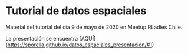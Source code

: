 # Tutorial de datos espaciales

Material del tutorial del día 9 de mayo de 2020 en Meetup RLadies Chile.

La presentación se encuentra [AQUÍ] (https://sporella.github.io/datos_espaciales_presentacion/#1)
